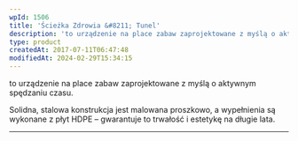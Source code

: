 ```yaml
---
wpId: 1506
title: 'Ścieżka Zdrowia &#8211; Tunel'
description: 'to urządzenie na place zabaw zaprojektowane z myślą o aktywnym spędzaniu czasu. Solidna, stalowa konstrukcja jest malowana proszkowo, a wypełnienia są wykonane z płyt HDPE – gwarantuje to trwałość i estetykę na długie lata.'
type: product
createdAt: 2017-07-11T06:47:48
modifiedAt: 2024-02-29T15:34:15
---
```



to urządzenie na place zabaw zaprojektowane z myślą o aktywnym spędzaniu czasu.

Solidna, stalowa konstrukcja jest malowana proszkowo, a wypełnienia są wykonane z płyt HDPE – gwarantuje to trwałość i estetykę na długie lata.

* * *